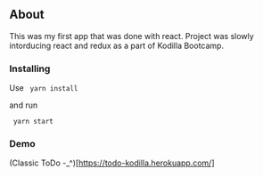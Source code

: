 ## About
This was my first app that was done with react. Project was slowly intorducing react and redux as a part of Kodilla Bootcamp. 

### Installing

Use 
` yarn install`

and run

` yarn start`

### Demo

(Classic ToDo -_^)[https://todo-kodilla.herokuapp.com/]


